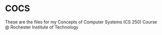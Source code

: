 # COCS
These are the files for my Concepts of Computer Systems (CS 250) Course @ Rochester Institute of Technology
